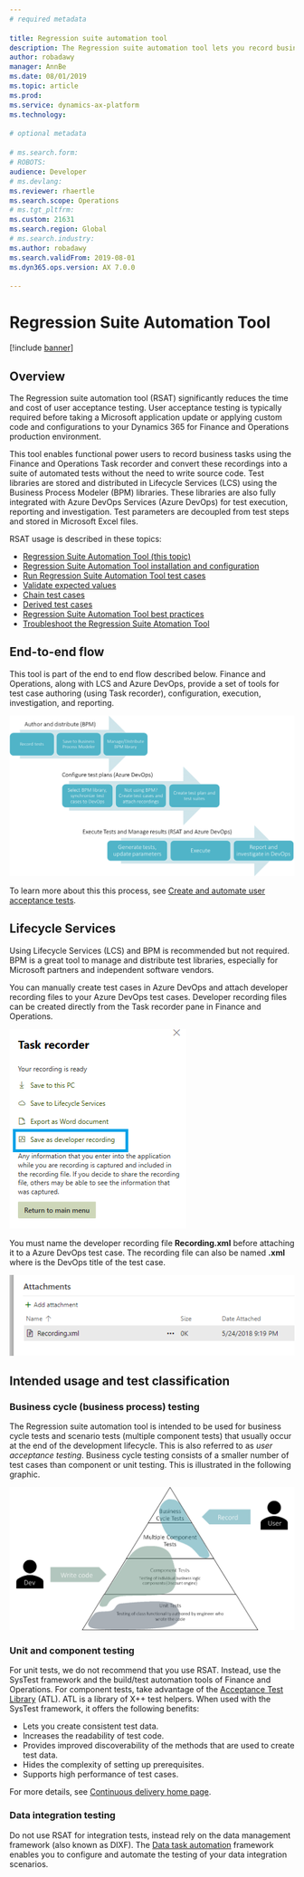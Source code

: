 ```yaml
---
# required metadata

title: Regression suite automation tool
description: The Regression suite automation tool lets you record business tasks using the task recorder and convert them into a suite of automated tests without the need to write source code.
author: robadawy
manager: AnnBe
ms.date: 08/01/2019
ms.topic: article
ms.prod: 
ms.service: dynamics-ax-platform
ms.technology: 

# optional metadata

# ms.search.form: 
# ROBOTS: 
audience: Developer
# ms.devlang: 
ms.reviewer: rhaertle
ms.search.scope: Operations
# ms.tgt_pltfrm: 
ms.custom: 21631
ms.search.region: Global
# ms.search.industry: 
ms.author: robadawy
ms.search.validFrom: 2019-08-01
ms.dyn365.ops.version: AX 7.0.0

---
```


# Regression Suite Automation Tool

[!include [banner](../../includes/banner.md)]

## Overview
The Regression suite automation tool (RSAT) significantly reduces the time and cost of user acceptance testing. User acceptance testing is typically required before taking a  Microsoft application update or applying custom code and configurations to your Dynamics 365 for Finance and Operations production environment.

This tool enables functional power users to record business tasks using the Finance and Operations Task recorder and convert these recordings into a suite of automated tests without the need to write source code. Test libraries are stored and distributed in Lifecycle Services (LCS) using the Business Process Modeler (BPM) libraries. These libraries are also fully integrated with Azure DevOps Services (Azure DevOps) for test execution, reporting and investigation. Test parameters are decoupled from test steps and stored in Microsoft Excel files.

RSAT usage is described in these topics:

+ [Regression Suite Automation Tool (this topic)](rsat-overview.md)
+ [Regression Suite Automation Tool installation and configuration](rsat-install-configure.md)
+ [Run Regression Suite Automation Tool test cases](rsat-run)
+ [Validate expected values](rsat-validate-expected)
+ [Chain test cases](rsat-chain-test-cases)
+ [Derived test cases](rsat-derived-test-cases)
+ [Regression Suite Automation Tool best practices](rsat-best-practices)
+ [Troubleshoot the Regression Suite Atomation Tool](rsat-troubleshooting)

## End-to-end flow
This tool is part of the end to end flow described below. Finance and Operations, along with LCS and Azure DevOps, provide a set of tools for test case authoring (using Task recorder), configuration, execution, investigation, and reporting.

![Author, configure, and execute](media/end-to-end.png)

To learn more about this this process, see [Create and automate user acceptance tests](../../lifecycle-services/using-task-guides-and-bpm-to-create-user-acceptance-tests.md).

## Lifecycle Services
Using Lifecycle Services (LCS) and BPM is recommended but not required. BPM is a great tool to manage and distribute test libraries, especially for Microsoft partners and independent software vendors. 

You can manually create test cases in Azure DevOps and attach developer recording files to your Azure DevOps test cases. Developer recording files can be created directly from the Task recorder pane in Finance and Operations.

![Save task recording as developer](media/save-as-developer.png)

You must name the developer recording file **Recording.xml** before attaching it to a Azure DevOps test case. The recording file can also be named **<Test Case Title>.xml** where **<Test Case Title>** is the DevOps title of the test case.

![Add attachment](media/attachments.png)

## Intended usage and test classification

### Business cycle (business process) testing
The Regression suite automation tool is intended to be used for business cycle tests and scenario tests (multiple component tests) that usually occur at the end of the development lifecycle. This is also referred to as *user acceptance testing*. Business cycle testing consists of a smaller number of test cases than component or unit testing. This is illustrated in the following graphic.

![Unit tests, component tests, multiple component tests, business cycle tests](media/business-cycle.png)

### Unit and component testing
For unit tests, we do not recommend that you use RSAT. Instead, use the SysTest framework and the build/test automation tools of Finance and Operations. For component tests, take advantage of the [Acceptance Test Library](../acceptance-test-library.md) (ATL). ATL is a library of X++ test helpers. When used with the SysTest framework, it offers the following benefits:
+ Lets you create consistent test data.
+ Increases the readability of test code.
+ Provides improved discoverability of the methods that are used to create test data.
+ Hides the complexity of setting up prerequisites.
+ Supports high performance of test cases.

For more details, see [Continuous delivery home page](../../dev-tools/continuous-delivery-home-page.md).

### Data integration testing
Do not use RSAT for integration tests, instead rely on the data management framework (also known as DIXF). The [Data task automation](../../data-entities/data-task-automation.md) framework enables you to configure and automate the testing of your data integration scenarios.
